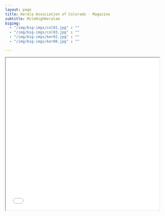 ```yaml
---
layout: page
title: Kerala Association of Colorado - Magazine
subtitle: MileHighKeralam
bigimg:
  - "/img/big-imgs/col01.jpg" : ""
  - "/img/big-imgs/col03.jpg" : ""
  - "/img/big-imgs/ker02.jpg" : ""
  - "/img/big-imgs/ker08.jpg" : ""

---
```


<iframe title="MileHighKeralam- KAOC Magazine - Vol1" src="milehighkerala/MIleHighKeralam_20201231_Vol1.pdf" width="100%" height="500px">
This browser does not support PDFs. Please download the PDF to view it
  <a href="milehighkerala/MIleHighKeralam_20201231_Vol1.pdf">Download PDF </a></iframe>
